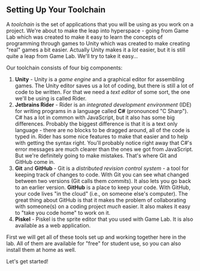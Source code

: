 [//]: # ( <p><iframe src="https://douglasurner.github.io/GDP2/units/1/assignments/U1.0-toolchain-setup/overview" width="100%" height="666px"></iframe></p> )

## Setting Up Your Toolchain

A *toolchain* is the set of applications that you will be using as you work on a project. We're about to make the leap into hyperspace - going from Game Lab which was created to make it easy to learn the concepts of programming through games to Unity which was created to make creating "real" games a bit easier. Actually Unity makes it a *lot* easier, but it is still quite a leap from Game Lab. We'll try to take it easy…

Our toolchain consists of four big components:

1. **Unity** - Unity is a *game engine* and a graphical editor for assembling games. The Unity editor saves us a lot of coding, but there is still a lot of code to be written. For that we need a *text editor* of some sort, the one we'll be using is called Rider.
1. **Jetbrains Rider** - Rider is an *integrated development environment* (IDE) for writing programs in a language called **C#** (pronounced "C Sharp"). C# has a lot in common with JavaScript, but it also has some big differences. Probably the biggest difference is that it is a text only language - there are no blocks to be dragged around, all of the code is typed in. Rider has some nice features to make that easier and to help with getting the syntax right. You'll probably notice right away that C#'s error messages are much clearer than the ones we got from JavaScript. But we're definitely going to make mistakes. That's where Git and GitHub come in.
1. **Git** and **GitHub** - Git is a *distributed revision control system* - a tool for keeping track of changes to code. With Git you can see what changed between two versions (Git calls them *commits*). It also lets you go back to an earlier version. **GitHub** is a place to keep your code. With GitHub, your code lives "in the cloud" (i.e., on someone else's computer). The great thing about GitHub is that it makes the problem of collaborating with someone(s) on a coding project *much* easier. It also makes it easy to "take you code home" to work on it.
1. **Piskel** - Piskel is the sprite editor that you used with Game Lab. It is also available as a web application.

First we will get all of these tools set up and working together here in the lab. All of them are available for "free" for student use, so you can also install them at home as well.

Let's get started!
